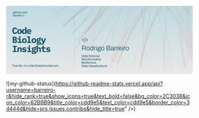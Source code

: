 
![github-banner](./github-banner.png)

![my-github-status](https://github-readme-stats.vercel.app/api?username=barreiro-r&hide_rank=true&show_icons=true&text_bold=false&bg_color=2C3038&icon_color=62BBB9&title_color=cdd9e5&text_color=cdd9e5&border_color=3d444d&hide=prs,issues,contribs&hide_title=true" />)